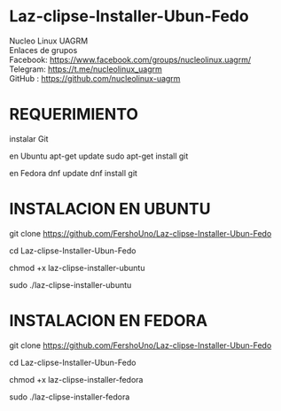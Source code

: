 # Laz-clipse-Installer-Ubun-Fedo


Nucleo Linux UAGRM   
Enlaces de grupos          
Facebook: https://www.facebook.com/groups/nucleolinux.uagrm/
Telegram: https://t.me/nucleolinux_uagrm                     
GitHub  : https://github.com/nucleolinux-uagrm               



# REQUERIMIENTO

instalar Git
 
 en Ubuntu
 apt-get update
 sudo apt-get install git
 
 
 en Fedora
 dnf update
 dnf install git





# INSTALACION EN UBUNTU 

git clone https://github.com/FershoUno/Laz-clipse-Installer-Ubun-Fedo

cd Laz-clipse-Installer-Ubun-Fedo

chmod +x laz-clipse-installer-ubuntu

sudo ./laz-clipse-installer-ubuntu


# INSTALACION EN FEDORA 

git clone https://github.com/FershoUno/Laz-clipse-Installer-Ubun-Fedo

cd Laz-clipse-Installer-Ubun-Fedo

chmod +x laz-clipse-installer-fedora

sudo ./laz-clipse-installer-fedora




